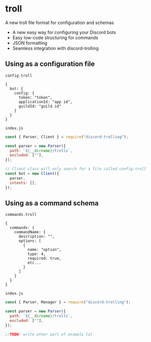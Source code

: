 # troll

A new troll file format for configuration and schemas

- A new easy way for configuring your Discord bots
- Easy low-code structuring for commands
- JSON formatting
- Seamless integration with discord-trolling

## Using as a configuration file

`config.troll`

```
{
  bot: {
    config: {
      token: "token",
      applicationId: "app id",
      guildId: "guild id"
    }
  }
}
```

`index.js`

```js
const { Parser, Client } = require("discord-trolling");

const parser = new Parser({
  path: `${__dirname}/trolls`,
  excluded: [""],
});

// Client class will only search for a file called config.troll
const bot = new Client({
  parser,
  intents: [],
});
```

## Using as a command schema

`commands.troll`

```
{
  commands: {
    commandName: {
      description: "",
      options: [
        {
          name: "option",
          type: 4,
          required: true,
          etc...
        }
      ]
    }
  }
}
```

`index.js`

```js
const { Parser, Manager } = require("discord-trolling");

const parser = new Parser({
  path: `${__dirname}/trolls`,
  excluded: [""],
});

//TODO: write other part of example lol
```
